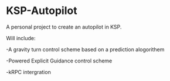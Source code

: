 # KSP-Autopilot
A personal project to create an autopilot in KSP.

Will include:

-A gravity turn control scheme based on a prediction alogorithem

-Powered Explicit Guidance control scheme

-kRPC intergration
